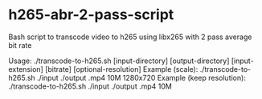 # h265-abr-2-pass-script
Bash script to transcode video to h265 using libx265 with 2 pass average bit rate

Usage: ./transcode-to-h265.sh [input-directory] [output-directory] [input-extension] [bitrate] [optional-resolution]
Example (scale): ./transcode-to-h265.sh ./input ./output .mp4 10M 1280x720
Example (keep resolution): ./transcode-to-h265.sh ./input ./output .mp4 10M
